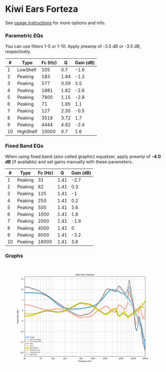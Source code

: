 # Kiwi Ears Forteza
See [usage instructions](https://github.com/jaakkopasanen/AutoEq#usage) for more options and info.

### Parametric EQs
You can use filters 1-5 or 1-10. Apply preamp of -3.5 dB or -3.5 dB, respectively.

|   # | Type      |   Fc (Hz) |    Q |   Gain (dB) |
|-----|-----------|-----------|------|-------------|
|   1 | LowShelf  |       105 | 0.7  |        -1.6 |
|   2 | Peaking   |       183 | 1.84 |        -1.3 |
|   3 | Peaking   |       577 | 0.59 |         3.5 |
|   4 | Peaking   |      1881 | 1.82 |        -2.6 |
|   5 | Peaking   |      7800 | 1.15 |        -2.8 |
|   6 | Peaking   |        71 | 1.85 |         1.1 |
|   7 | Peaking   |       127 | 2.35 |        -0.5 |
|   8 | Peaking   |      3518 | 3.72 |         1.7 |
|   9 | Peaking   |      4444 | 4.62 |        -2.4 |
|  10 | HighShelf |     10000 | 0.7  |         1.6 |

### Fixed Band EQs
When using fixed band (also called graphic) equalizer, apply preamp of **-4.0 dB** (if available) and set gains manually with these parameters.

|   # | Type    |   Fc (Hz) |    Q |   Gain (dB) |
|-----|---------|-----------|------|-------------|
|   1 | Peaking |        31 | 1.41 |        -2.7 |
|   2 | Peaking |        62 | 1.41 |         0.3 |
|   3 | Peaking |       125 | 1.41 |        -1   |
|   4 | Peaking |       250 | 1.41 |         0.2 |
|   5 | Peaking |       500 | 1.41 |         3.6 |
|   6 | Peaking |      1000 | 1.41 |         1.8 |
|   7 | Peaking |      2000 | 1.41 |        -1.9 |
|   8 | Peaking |      4000 | 1.41 |         0   |
|   9 | Peaking |      8000 | 1.41 |        -3.2 |
|  10 | Peaking |     16000 | 1.41 |         3.6 |

### Graphs
![](./Kiwi%20Ears%20Forteza.png)

